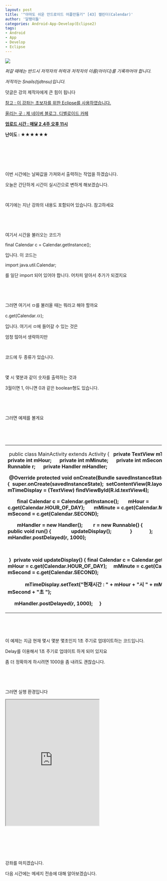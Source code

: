 ```yaml
---
layout: post
title: '"아마도 쉬운 안드로이드 어플만들기" [43] 캘린더(Calendar)'
author: '달팽이들'
categories: Android-App-Develop(Eclipse2)
tags:
- Android
- App
- Develop
- Eclipse
---
```



<script> location.href='https://cafe.naver.com/develoid/394231' ; </script>

<p>
<p></p>
<!-- Not Allowed Attribute Filtered ( cssquery_u) --><p>
<p><img src="https://dthumb-phinf.pstatic.net/?src=%22http%3A%2F%2Fpostfiles3.naver.net%2F20130523_178%2Ftjdtnsu_1369283538974akCh1_JPEG%2Fand.jpg%3Ftype%3Dw2%22&amp;type=cafe_wa740"> </p>
<p>
<p>
<p>
<p>
<p><i>퍼갈 때에는 반드시 저작자의 허락과 저작자의 이름(아이디)를 기록하어야 합니다.</i></p>
<p><i>저작자는 Snails(tjdtnsu)입니다.</i></p>
<p>덧글은 강의 제작자에게 큰 힘이 됩니다</p>
<p><u>참고 : 이 강좌는 초보자를 위한 Eclipse를 사용하였습니다.</u></p>
<p><u>올리는 곳 : 제 네이버 블로그, 디벨로이드 카페</u>
</p><p><u><strong>업로드 시간 : 매달 2,4주 오후 11시</strong></u>
<p></p>
<p><strong>난이도 : ★★★★★★</strong></p><strong>
</strong><p><strong></strong></p><strong></strong></p>
<p></p><p>&nbsp;</p></p></p>
<p>&nbsp;</p>
<p>&nbsp;</p>
<p>이번 시간에는 날짜값을 가져와서 출력하는 작업을 하겠습니다.</p>
<p>오늘은 간단하게 시간이 실시간으로 변하게 해보겠습니다.</p>
<p>&nbsp;</p>
<p>여기에는 지난 강좌의 내용도 포함되어 있습니다. 참고하세요</p>
<p>&nbsp;</p>
<p>&nbsp;</p>
<p>여기서 시간을 불러오는 코드가</p>
<p>final Calendar c = Calendar.getInstance();</p>
<p>입니다. 이 코드는</p>
<p>import java.util.Calendar;</p>
<p>를 일단 import 되어 있어야 합니다. 어차피 알아서 추가가 되겠지요</p>
<p>&nbsp;</p>
<p>&nbsp;</p>
<p>그러면 여기서 ㅁ를 불러올 때는 뭐라고 해야 할까요</p>
<p>c.get(Calendar.ㅁ);</p>
<p>입니다. 여기서 ㅁ에 들어갈 수 있는 것은</p>
<p>엄청 많아서 생략하지만</p>
<p>&nbsp;</p>
<p>코드에 두 종류가 있습니다.</p>
<p>&nbsp;</p>
<p>몇 시 몇분과 같이 숫자를 출력하는 것과</p>
<p>3월이면 1, 아니면 0과 같은 boolean형도 있습니다.</p>
<p>&nbsp;</p>
<p>&nbsp;</p>
<p>그러면 예제를 볼게요</p>
<p>&nbsp;</p>
<p>&nbsp;</p>



<table><tbody><tr><td >
<p>&nbsp;public class MainActivity extends Activity {<b>&nbsp;&nbsp; private TextView mTimeDisplay;<b>&nbsp;&nbsp;&nbsp;&nbsp;&nbsp; private int mHour;<b>&nbsp;&nbsp;&nbsp;&nbsp;&nbsp; private int mMinute;<b>&nbsp;&nbsp;&nbsp;&nbsp;&nbsp; private int mSecond;&nbsp;&nbsp;&nbsp;&nbsp;&nbsp;&nbsp;<b>&nbsp;&nbsp;&nbsp;&nbsp;&nbsp; private Runnable r;<b>&nbsp;&nbsp;&nbsp;&nbsp;&nbsp; private Handler mHandler;</p>
<p><b>&nbsp;@Override<b>&nbsp;protected void onCreate(Bundle savedInstanceState) {<b>&nbsp;&nbsp;super.onCreate(savedInstanceState);<b>&nbsp;&nbsp;setContentView(R.layout.activity_main);<b>&nbsp;&nbsp;&nbsp;&nbsp;&nbsp;&nbsp; mTimeDisplay = (TextView) findViewById(R.id.textView4);</p>
<p>&nbsp;&nbsp;&nbsp;&nbsp;&nbsp;&nbsp; final Calendar c = Calendar.getInstance();<b>&nbsp;&nbsp;&nbsp;&nbsp;&nbsp;&nbsp; mHour = c.get(Calendar.HOUR_OF_DAY);<b>&nbsp;&nbsp;&nbsp;&nbsp;&nbsp;&nbsp; mMinute = c.get(Calendar.MINUTE);<b>&nbsp;&nbsp;&nbsp;&nbsp;&nbsp;&nbsp; mSecond = c.get(Calendar.SECOND);</p>
<p>&nbsp;&nbsp;&nbsp;&nbsp;&nbsp;&nbsp; mHandler = new Handler(); <b>&nbsp;&nbsp;&nbsp;&nbsp;&nbsp;&nbsp; r = new Runnable() { <b>&nbsp;&nbsp;&nbsp;&nbsp;&nbsp;&nbsp;&nbsp;&nbsp;&nbsp;&nbsp;&nbsp;&nbsp;&nbsp; @Override<b>&nbsp;&nbsp;&nbsp;&nbsp;&nbsp;&nbsp;&nbsp;&nbsp;&nbsp;&nbsp;&nbsp;&nbsp;&nbsp; public void run() { <b>&nbsp;&nbsp;&nbsp;&nbsp;&nbsp;&nbsp;&nbsp;&nbsp;&nbsp;&nbsp;&nbsp;&nbsp;&nbsp; updateDisplay();<b>&nbsp;&nbsp;&nbsp;&nbsp;&nbsp;&nbsp;&nbsp;&nbsp;&nbsp;&nbsp;&nbsp;&nbsp;&nbsp; }<b>&nbsp;&nbsp;&nbsp;&nbsp;&nbsp;&nbsp;&nbsp;&nbsp;&nbsp;&nbsp;&nbsp;&nbsp; }; <b>&nbsp;&nbsp;&nbsp;&nbsp;&nbsp;&nbsp; mHandler.postDelayed(r, 1000);</p>
<p>&nbsp;</p>
<p>&nbsp;}<b>&nbsp;<b>&nbsp;private void updateDisplay() {<b>&nbsp;final Calendar c = Calendar.getInstance();<b>&nbsp;&nbsp;&nbsp;&nbsp; mHour = c.get(Calendar.HOUR_OF_DAY);<b>&nbsp;&nbsp;&nbsp;&nbsp; mMinute = c.get(Calendar.MINUTE);<b>&nbsp;&nbsp;&nbsp;&nbsp; mSecond = c.get(Calendar.SECOND);</p>
<p>&nbsp;&nbsp;&nbsp;&nbsp;&nbsp;&nbsp;&nbsp; <b>&nbsp;&nbsp;&nbsp;&nbsp; mTimeDisplay.setText("현재시간 : " + mHour + "시 " + mMinute + "분 " + mSecond + "초 ");</p>
<p>&nbsp;&nbsp;&nbsp;&nbsp; mHandler.postDelayed(r, 1000); <b>&nbsp;&nbsp;&nbsp; }<b>&nbsp;</p></td></tr></tbody></table>
<p>&nbsp;</p>
<p>&nbsp;</p>
<p>이 예제는&nbsp;지금 현재 몇시&nbsp;몇분 몇초인지&nbsp;1초 주기로 업데이트하는&nbsp;코드입니다.</p>
<p>Delay를 이용해서 1초 주기로 업데이트 하게&nbsp;되어 있지요</p>
<p>좀 더&nbsp;정확하게 하시려면 1000을 좀 내려도 괜찮습니다.</p>
<p>&nbsp;</p>
<p>&nbsp;</p>
<p>그러면 실행 환경입니다</p>
<p><iframe frame scrolling="no" name="mplayer" title="플레이어"  height="405" src="https://serviceapi.nmv.naver.com/view/ugcPlayer.nhn?vid=5F535B92462872C3BE287116150D0438158B&amp;inKey=V1246a8c0551cde5570a9b21fa7062efa1c022a86df6b5bc2ca869982356bd5e388a1b21fa7062efa1c02&amp;wmode=opaque&amp;hasLink=1&amp;autoPlay=false&amp;beginTime=0" allowfullscreen="allowfullscreen"></iframe></p>
<p>&nbsp;</p>
<p>&nbsp;</p>
<p>&nbsp;</p>
<p>강좌를 마치겠습니다.</p>
<p>다음 시간에는 메세지 전송에 대해 알아보겠습니다.</p>
<p>&nbsp;</p>
